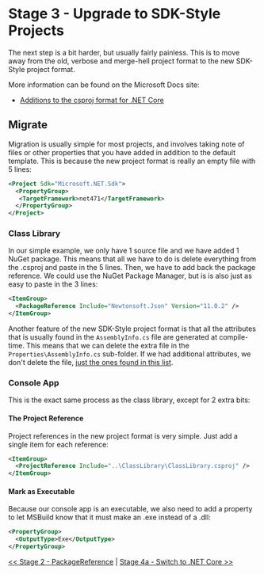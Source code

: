 # Stage 3 - Upgrade to SDK-Style Projects

The next step is a bit harder, but usually fairly painless. This is to move
away from the old, verbose and merge-hell project format to the new SDK-Style
project format.

More information can be found on the Microsoft Docs site:

- [Additions to the csproj format for .NET Core](https://docs.microsoft.com/en-us/dotnet/core/tools/csproj)

## Migrate

Migration is usually simple for most projects, and involves taking note of
files or other properties that you have added in addition to the default
template. This is because the new project format is really an empty file
with 5 lines:

```xml
<Project Sdk="Microsoft.NET.Sdk">
  <PropertyGroup>
   <TargetFramework>net471</TargetFramework>
  </PropertyGroup>
</Project>
```

### Class Library

In our simple example, we only have 1 source file and we have added 1 NuGet
package. This means that all we have to do is delete everything from the
.csproj and paste in the 5 lines. Then, we have to add back the package
reference. We could use the NuGet Package Manager, but is is also just as
easy to paste in the 3 lines:

```xml
<ItemGroup>
  <PackageReference Include="Newtonsoft.Json" Version="11.0.2" />
</ItemGroup>
```

Another feature of the new SDK-Style project format is that all the attributes
that is usually found in the `AssemblyInfo.cs` file are generated at
compile-time. This means that we can delete the extra file in the
`Properties\AssemblyInfo.cs` sub-folder. If we had additional attributes, we 
don't delete the file, [just the ones found in this list][1].

### Console App

This is the exact same process as the class library, except for 2 extra bits:

#### The Project Reference

Project references in the new project format is very simple. Just add a
single item for each reference:

```xml
<ItemGroup>
  <ProjectReference Include="..\ClassLibrary\ClassLibrary.csproj" />
</ItemGroup>
```

#### Mark as Executable

Because our console app is an executable, we also need to add a property to let
MSBuild know that it must make an .exe instead of a .dll:

```xml
<PropertyGroup>
  <OutputType>Exe</OutputType>
</PropertyGroup>
```

[<< Stage 2 - PackageReference](../Stage%202%20-%20PackageReference) | [Stage 4a - Switch to .NET Core >>](../Stage%204a%20-%20Switch%20to%20.NET%20Core)


[1]: https://docs.microsoft.com/en-us/dotnet/core/tools/csproj#assemblyinfo-properties